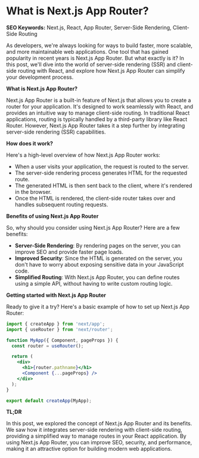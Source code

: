 **What is Next.js App Router?**
===============

**SEO Keywords:** Next.js, React, App Router, Server-Side Rendering, Client-Side Routing

As developers, we're always looking for ways to build faster, more scalable, and more maintainable web applications. One tool that has gained popularity in recent years is Next.js App Router. But what exactly is it? In this post, we'll dive into the world of server-side rendering (SSR) and client-side routing with React, and explore how Next.js App Router can simplify your development process.

**What is Next.js App Router?**

Next.js App Router is a built-in feature of Next.js that allows you to create a router for your application. It's designed to work seamlessly with React, and provides an intuitive way to manage client-side routing. In traditional React applications, routing is typically handled by a third-party library like React Router. However, Next.js App Router takes it a step further by integrating server-side rendering (SSR) capabilities.

**How does it work?**

Here's a high-level overview of how Next.js App Router works:

* When a user visits your application, the request is routed to the server.
* The server-side rendering process generates HTML for the requested route.
* The generated HTML is then sent back to the client, where it's rendered in the browser.
* Once the HTML is rendered, the client-side router takes over and handles subsequent routing requests.

**Benefits of using Next.js App Router**

So, why should you consider using Next.js App Router? Here are a few benefits:

* **Server-Side Rendering**: By rendering pages on the server, you can improve SEO and provide faster page loads.
* **Improved Security**: Since the HTML is generated on the server, you don't have to worry about exposing sensitive data in your JavaScript code.
* **Simplified Routing**: With Next.js App Router, you can define routes using a simple API, without having to write custom routing logic.

**Getting started with Next.js App Router**

Ready to give it a try? Here's a basic example of how to set up Next.js App Router:

```jsx
import { createApp } from 'next/app';
import { useRouter } from 'next/router';

function MyApp({ Component, pageProps }) {
  const router = useRouter();

  return (
    <div>
      <h1>{router.pathname}</h1>
      <Component {...pageProps} />
    </div>
  );
}

export default createApp(MyApp);
```

**TL;DR**

In this post, we explored the concept of Next.js App Router and its benefits. We saw how it integrates server-side rendering with client-side routing, providing a simplified way to manage routes in your React application. By using Next.js App Router, you can improve SEO, security, and performance, making it an attractive option for building modern web applications.